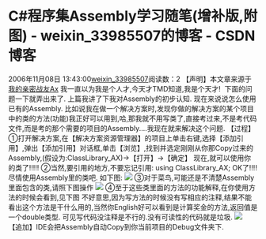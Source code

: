 # C#程序集Assembly学习随笔(增补版,附图) - weixin_33985507的博客 - CSDN博客
2006年11月08日 13:43:00[weixin_33985507](https://me.csdn.net/weixin_33985507)阅读数：2
【声明】本文章来源于[我的亲密战友Ax](http://www.cnblogs.com/AXzhz/archive/2006/10/30/544700.html)
我一直以为我是个人才,今天才TMD知道,我是个天才!  下面的问题一下就弄出来了.
上篇我讲了下我对Assembly的初步认知.
现在来说说怎么使用已有的Assembly.
比如说我在做一个解决方案时,发现你做的解决方案的某个项目中的类的方法(功能)我正好可以用到,哈,那我就不用写类了,直接考过来,不是考代码文件,而是考的那个需要的项目的Assembly....我现在就来解决这个问题.
【过程】
①打开解决方案,在【解决方案资源管理器】的项目上单击右键,选择【添加引用】,弹出【添加引用】对话框,单击【浏览】,找到并选定刚刚从你那Copy过来的Assembly,(假设为:ClassLibrary_AX)→【打开】→【确定】
现在,就可以使用你的类了!!!!!
②当然,要引用的地方,不要忘记引用: using ClassLibrary_AX;
OK了!!!!尽情使用Assembly里的类吧.
如下图:
![](https://images.cnblogs.com/cnblogs_com/axzhz/UsingAssembly.JPG)
③对于菜鸟,可能还是不清楚Assembly里面包含的类,请照下图操作
![](https://images.cnblogs.com/cnblogs_com/axzhz/ViewAssembly.JPG)
④至于这些类里面的方法的功能解释,在你使用方法的时候会看到,见下图
不好意思,因为写方法的时候没有写相应的注释,结果不能看出这个方法是干什么用的,当然你English好可以看到是计算奖金的方法,返回值是一个double类型.
可见写代码没注释是不行的.没有可读性的代码就是垃圾.
![](https://images.cnblogs.com/cnblogs_com/axzhz/Method.JPG)
【追加】IDE会把Assembly自动Copy到你当前项目的Debug文件夹下.
